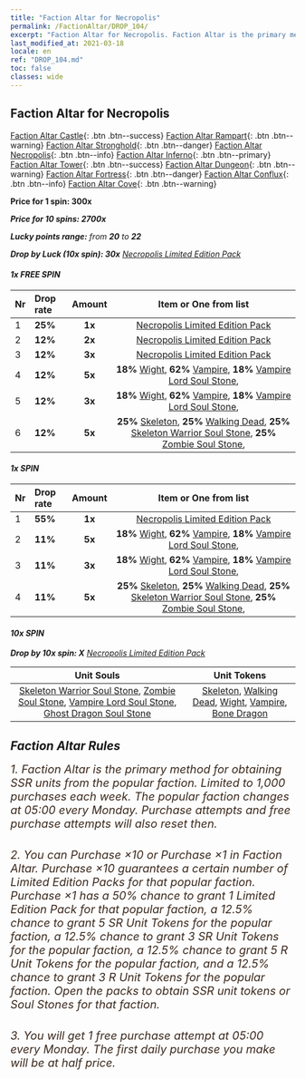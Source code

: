 ```yaml
---
title: "Faction Altar for Necropolis"
permalink: /FactionAltar/DROP_104/
excerpt: "Faction Altar for Necropolis. Faction Altar is the primary method for obtaining SSR units from the popular faction. Limited to 1,000 purchases each week. The popular faction changes at 05:00 every Monday. Purchase attempts and free purchase attempts will also reset then."
last_modified_at: 2021-03-18
locale: en
ref: "DROP_104.md"
toc: false
classes: wide
---
```


##  Faction Altar for **Necropolis**

  [Faction Altar Castle](/FactionAltar/DROP_101/){: .btn .btn--success} [Faction Altar Rampart](/FactionAltar/DROP_102/){: .btn .btn--warning} [Faction Altar Stronghold](/FactionAltar/DROP_103/){: .btn .btn--danger} [Faction Altar Necropolis](/FactionAltar/DROP_104/){: .btn .btn--info} [Faction Altar Inferno](/FactionAltar/DROP_105/){: .btn .btn--primary} [Faction Altar Tower](/FactionAltar/DROP_106/){: .btn .btn--success} [Faction Altar Dungeon](/FactionAltar/DROP_107/){: .btn .btn--warning} [Faction Altar Fortress](/FactionAltar/DROP_108/){: .btn .btn--danger} [Faction Altar Conflux](/FactionAltar/DROP_109/){: .btn .btn--info} [Faction Altar Cove](/FactionAltar/DROP_112/){: .btn .btn--warning} 

  **Price for 1 spin: 300x** <i class="fas fa-gem"/>

  **Price for 10 spins: 2700x** <i class="fas fa-gem"/>

  **Lucky points range:** from **20** to **22**

  **Drop by Luck (10x spin): 30x** [Necropolis Limited Edition Pack](/Items/con_941/)

####  1x FREE SPIN 

  |    Nr    |  Drop rate  |  Amount   |   Item or One from list  |
  |:---------|:------------|:---------:|:------------------------:|
  | 1 | **25%** | **1x** | [Necropolis Limited Edition Pack](/Items/con_941/) |
  | 2 | **12%** | **2x** | [Necropolis Limited Edition Pack](/Items/con_941/) |
  | 3 | **12%** | **3x** | [Necropolis Limited Edition Pack](/Items/con_941/) |
  | 4 | **12%** | **5x** |  **18%** [Wight](/Items/unt_143/),  **62%** [Vampire](/Items/unt_124/),  **18%** [Vampire Lord Soul Stone](/Items/unt_65/),  |
  | 5 | **12%** | **3x** |  **18%** [Wight](/Items/unt_143/),  **62%** [Vampire](/Items/unt_124/),  **18%** [Vampire Lord Soul Stone](/Items/unt_65/),  |
  | 6 | **12%** | **5x** |  **25%** [Skeleton](/Items/unt_82/),  **25%** [Walking Dead](/Items/unt_142/),  **25%** [Skeleton Warrior Soul Stone](/Items/unt_12/),  **25%** [Zombie Soul Stone](/Items/unt_27/),  |


####  1x SPIN 

  |    Nr    |  Drop rate  |  Amount   |   Item or One from list  |
  |:---------|:------------|:---------:|:------------------------:|
  | 1 | **55%** | **1x** | [Necropolis Limited Edition Pack](/Items/con_941/) |
  | 2 | **11%** | **5x** |  **18%** [Wight](/Items/unt_143/),  **62%** [Vampire](/Items/unt_124/),  **18%** [Vampire Lord Soul Stone](/Items/unt_65/),  |
  | 3 | **11%** | **3x** |  **18%** [Wight](/Items/unt_143/),  **62%** [Vampire](/Items/unt_124/),  **18%** [Vampire Lord Soul Stone](/Items/unt_65/),  |
  | 4 | **11%** | **5x** |  **25%** [Skeleton](/Items/unt_82/),  **25%** [Walking Dead](/Items/unt_142/),  **25%** [Skeleton Warrior Soul Stone](/Items/unt_12/),  **25%** [Zombie Soul Stone](/Items/unt_27/),  |


####  10x SPIN 

  **Drop by 10x spin: X** [Necropolis Limited Edition Pack](/Items/con_941/)

  |    Unit Souls    |  Unit Tokens  |
  |:----------------:|:-------------:|
  | [Skeleton Warrior Soul Stone](/Items/unt_12/), [Zombie Soul Stone](/Items/unt_27/), [Vampire Lord Soul Stone](/Items/unt_65/), [Ghost Dragon Soul Stone](/Items/unt_127/) | [Skeleton](/Items/unt_82/), [Walking Dead](/Items/unt_142/), [Wight](/Items/unt_143/), [Vampire](/Items/unt_124/), [Bone Dragon](/Items/unt_66/) |



## Faction Altar Rules

  <span style="color: #3c2a1e;font-size:20px">1. Faction Altar is the primary method for obtaining SSR units from the popular faction. Limited to 1,000 purchases each week. The popular faction changes at 05:00 every Monday. Purchase attempts and free purchase attempts will also reset then.</span><br/>

<br/>  <span style="color: #3c2a1e;font-size:20px">2. You can Purchase ×10 or Purchase ×1 in Faction Altar. Purchase ×10 guarantees a certain number of Limited Edition Packs for that popular faction. Purchase ×1 has a 50% chance to grant 1 Limited Edition Pack for that popular faction, a 12.5% chance to grant 5 SR Unit Tokens for the popular faction, a 12.5% chance to grant 3 SR Unit Tokens for the popular faction, a 12.5% chance to grant 5 R Unit Tokens for the popular faction, and a 12.5% chance to grant 3 R Unit Tokens for the popular faction. Open the packs to obtain SSR unit tokens or Soul Stones for that faction.</span>

<br/>  <span style="color: #3c2a1e;font-size:20px">3. You will get 1 free purchase attempt at 05:00 every Monday. The first daily purchase you make will be at half price.</span><br/>

<br/>